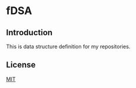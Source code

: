# fDSA

## Introduction

This is data structure definition for my repositories.

## License

[MIT](https://opensource.org/licenses/MIT)
